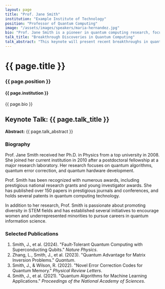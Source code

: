 ```yaml
---
layout: page
title: "Prof. Jane Smith"
institution: "Example Institute of Technology"
position: "Professor of Quantum Computing"
image: "/assets/images/speakers/maria-hernandez.jpg"
bio: "Prof. Jane Smith is a pioneer in quantum computing research, focusing on quantum algorithms and quantum error correction. She leads the Quantum Information Science group at her institution and has published groundbreaking work on quantum computing applications."
talk_title: "Breakthrough Discoveries in Quantum Computing"
talk_abstract: "This keynote will present recent breakthroughs in quantum computing, including the development of fault-tolerant quantum processors and novel quantum algorithms with practical applications in cryptography, optimization, and materials science."
---
```


# {{ page.title }}

<div class="speaker-details">
  <div class="speaker-bio">
    <h3>{{ page.position }}</h3>
    <h4>{{ page.institution }}</h4>
    <p>{{ page.bio }}</p>
  </div>
</div>

## Keynote Talk: {{ page.talk_title }}

**Abstract:** {{ page.talk_abstract }}

### Biography

Prof. Jane Smith received her Ph.D. in Physics from a top university in 2008. She joined her current institution in 2010 after a postdoctoral fellowship at a major research laboratory. Her research focuses on quantum algorithms, quantum error correction, and quantum hardware development.

Prof. Smith has been recognized with numerous awards, including prestigious national research grants and young investigator awards. She has published over 150 papers in prestigious journals and conferences, and holds several patents in quantum computing technology.

In addition to her research, Prof. Smith is passionate about promoting diversity in STEM fields and has established several initiatives to encourage women and underrepresented minorities to pursue careers in quantum information science.

### Selected Publications

1. Smith, J., et al. (2024). "Fault-Tolerant Quantum Computing with Superconducting Qubits." *Nature Physics*.
2. Zhang, L., Smith, J., et al. (2023). "Quantum Advantage for Matrix Inversion Problems." *Quantum*.
3. Smith, J., & Wilson, R. (2022). "Novel Error Correction Codes for Quantum Memory." *Physical Review Letters*.
4. Smith, J., et al. (2021). "Quantum Algorithms for Machine Learning Applications." *Proceedings of the National Academy of Sciences*.